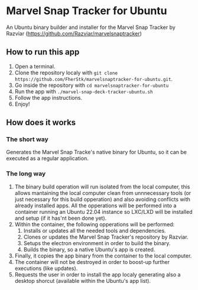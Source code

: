 # Marvel Snap Tracker for Ubuntu
An Ubuntu binary builder and installer for the Marvel Snap Tracker by Razviar (https://github.com/Razviar/marvelsnaptracker)

## How to run this app
1. Open a terminal.
1. Clone the repository localy with `git clone https://github.com/FherStk/marvelsnaptracker-for-ubuntu.git`.
1. Go inside the repository with `cd marvelsnaptracker-for-ubuntu`
1. Run the app with `./marvel-snap-deck-tracker-ubuntu.sh`
1. Follow the app instructions.
1. Enjoy!

## How does it works
### The short way
Generates the Marvel Snap Tracke's native binary for Ubuntu, so it can be executed as a regular application. 

### The long way
1. The binary build operation will run isolated from the local computer, this allows mantaining the local computer clean from unnnecessary tools (or just necessary for this build opperation) and also avoiding conflicts with already installed apps. All the opperations will be performed into a container running an Ubuntu 22.04 instance so LXC/LXD will be installed and setup (if it has'nt been done yet).
1. Within the container, the following opperations will be performed:
    1. Installs or updates all the needed tools and dependencies.
    1. Clones or updates the Marvel Snap Tracker's repository by Razviar.
    1. Setups the electron environment in order to build the binary.
    1. Builds the binary, so a native Ubuntu's app is created.
1. Finally, it copies the app binary from the container to the local computer.
1. The container will not be destroyed in order to boost-up further executions (like updates).
1. Requests the user in order to install the app localy generating also a desktop shorcut (available within the Ubuntu's app list).

